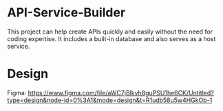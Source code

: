 # API-Service-Builder
This project can help create APIs quickly and easily without the need for coding expertise. It includes a built-in database and also serves as a host service.

# Design
Figma: https://www.figma.com/file/aWC7jBlkvh8guPSU1he6CK/Untitled?type=design&node-id=0%3A1&mode=design&t=R1udb58u5w4HGkOb-1
